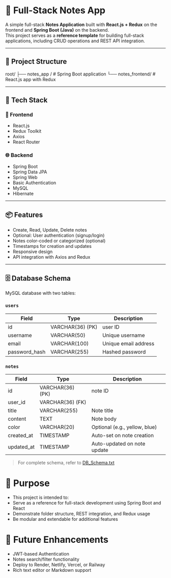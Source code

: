 # 📝 Full-Stack Notes App

A simple full-stack **Notes Application** built with **React.js + Redux** on the frontend and **Spring Boot (Java)** on the backend.  
This project serves as a **reference template** for building full-stack applications, including CRUD operations and REST API integration.

---

## 📁 Project Structure
root/
├── notes_app / # Spring Boot application
└── notes_frontend/ # React.js app with Redux


---

## 🔧 Tech Stack

### 🚀 Frontend
- React.js
- Redux Toolkit
- Axios
- React Router

### 🌐 Backend
- Spring Boot
- Spring Data JPA
- Spring Web
- Basic Authentication
- MySQL
- Hibernate

---

## 📦 Features

- Create, Read, Update, Delete notes
- Optional: User authentication (signup/login)
- Notes color-coded or categorized (optional)
- Timestamps for creation and updates
- Responsive design
- API integration with Axios and Redux

---

## 🗄️ Database Schema

MySQL database with two tables:

### `users`

| Field         | Type              | Description             |
|---------------|-------------------|-------------------------|
| id            | VARCHAR(36) (PK)  | user ID                 |
| username      | VARCHAR(50)       | Unique username         |
| email         | VARCHAR(100)      | Unique email address    |
| password_hash | VARCHAR(255)      | Hashed password         |

### `notes`

| Field      | Type             | Description                    |
|------------|------------------|--------------------------------|
| id         | VARCHAR(36) (PK) | note ID                        |
| user_id    | VARCHAR(36) (FK) |     | Foreign key to `users`   |
| title      | VARCHAR(255)     | Note title                     |
| content    | TEXT             | Note body                      |
| color      | VARCHAR(20)      | Optional (e.g., yellow, blue)  |
| created_at | TIMESTAMP        | Auto-set on note creation      |
| updated_at | TIMESTAMP        | Auto-updated on note update    |

> For complete schema, refer to [DB_Schema.txt](./DB_Schema.txt)

# 🧠 Purpose
- This project is intended to:
- Serve as a reference for full-stack development using Spring Boot and React
- Demonstrate folder structure, REST integration, and Redux usage
- Be modular and extendable for additional features

# 📌 Future Enhancements
- JWT-based Authentication
- Notes search/filter functionality
- Deploy to Render, Netlify, Vercel, or Railway
- Rich text editor or Markdown support